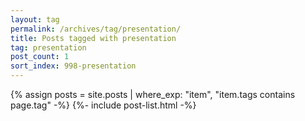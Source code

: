 ```yaml
---
layout: tag
permalink: /archives/tag/presentation/
title: Posts tagged with presentation
tag: presentation
post_count: 1
sort_index: 998-presentation
---
```

{% assign posts = site.posts | where_exp: "item", "item.tags contains page.tag" -%}
{%- include post-list.html -%}
